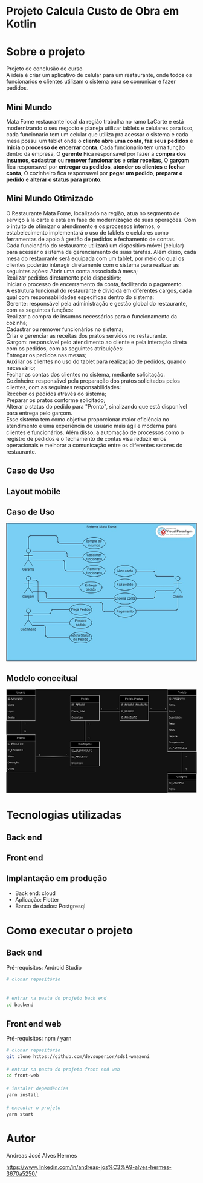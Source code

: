 # Projeto Calcula Custo de Obra em Kotlin

# Sobre o projeto
Projeto de conclusão de curso<br>
A ideia é criar um aplicativo de celular para um restaurante, onde todos os funcionarios e clientes utilizam o sistema para se comunicar e fazer pedidos.

## Mini Mundo
Mata Fome restaurante local da região trabalha no ramo LaCarte e está modernizando o seu negocio e planeja utilizar tablets e celulares para isso, cada funcionario tem um celular que utiliza pra acessar o sistema e cada mesa possui um tablet onde o <b>cliente</b> <b>abre uma conta</b>, <b>faz seus pedidos</b> e <b>Inicia o processo de encerrar conta</b>. Cada funcionario tem uma função dentro da empresa, O <b>gerente</b> Fica responsavel por fazer a <b>compra dos insumos</b>, <b>cadastrar</b> ou <b>remover funcionarios</b> e <b>criar receitas</b>, O <b>garçom</b> fica responsavel por <b>entregar os pedidos</b>, <b>atender os clientes</b> e <b>fechar conta</b>, O cozinheiro fica responsavel por <b>pegar um pedido</b>, <b>preparar o pedido</b> e <b>alterar o status para pronto</b>.

## Mini Mundo Otimizado
O Restaurante Mata Fome, localizado na região, atua no segmento de serviço à la carte e está em fase de modernização de suas operações. Com o intuito de otimizar o atendimento e os processos internos, o estabelecimento implementará o uso de tablets e celulares como ferramentas de apoio à gestão de pedidos e fechamento de contas.<br>
Cada funcionário do restaurante utilizará um dispositivo móvel (celular) para acessar o sistema de gerenciamento de suas tarefas. Além disso, cada mesa do restaurante será equipada com um tablet, por meio do qual os clientes poderão interagir diretamente com o sistema para realizar as seguintes ações:
Abrir uma conta associada à mesa;<br>
Realizar pedidos diretamente pelo dispositivo;<br>
Iniciar o processo de encerramento da conta, facilitando o pagamento.<br>
A estrutura funcional do restaurante é dividida em diferentes cargos, cada qual com responsabilidades específicas dentro do sistema:<br>
Gerente: responsável pela administração e gestão global do restaurante, com as seguintes funções:<br>
Realizar a compra de insumos necessários para o funcionamento da cozinha;<br>
Cadastrar ou remover funcionários no sistema;<br>
Criar e gerenciar as receitas dos pratos servidos no restaurante.<br>
Garçom: responsável pelo atendimento ao cliente e pela interação direta com os pedidos, com as seguintes atribuições:<br>
Entregar os pedidos nas mesas;<br>
Auxiliar os clientes no uso do tablet para realização de pedidos, quando necessário;<br>
Fechar as contas dos clientes no sistema, mediante solicitação.<br>
Cozinheiro: responsável pela preparação dos pratos solicitados pelos clientes, com as seguintes responsabilidades:<br>
Receber os pedidos através do sistema;<br>
Preparar os pratos conforme solicitado;<br>
Alterar o status do pedido para "Pronto", sinalizando que está disponível para entrega pelo garçom.<br>
Esse sistema tem como objetivo proporcionar maior eficiência no atendimento e uma experiência de usuário mais ágil e moderna para clientes e funcionários. Além disso, a automação de processos como o registro de pedidos e o fechamento de contas visa reduzir erros operacionais e melhorar a comunicação entre os diferentes setores do restaurante.<br>

## Caso de Uso

## Layout mobile


## Caso de Uso
![Caso de Uso](https://github.com/andreasjose/AndroidObra/blob/main/Projetos/doc/Sistema%20Mata%20Fome.jpg)

## Modelo conceitual
![Modelo Conceitual](https://github.com/andreasjose/AndroidObra/blob/main/Projetos/doc/Banco.jpg)

# Tecnologias utilizadas
## Back end

## Front end

## Implantação em produção
- Back end: cloud
- Aplicação: Flotter
- Banco de dados: Postgresql

# Como executar o projeto

## Back end
Pré-requisitos: Android Studio

```bash
# clonar repositório


# entrar na pasta do projeto back end
cd backend

```

## Front end web
Pré-requisitos: npm / yarn

```bash
# clonar repositório
git clone https://github.com/devsuperior/sds1-wmazoni

# entrar na pasta do projeto front end web
cd front-web

# instalar dependências
yarn install

# executar o projeto
yarn start
```

# Autor

Andreas José Alves Hermes

https://www.linkedin.com/in/andreas-jos%C3%A9-alves-hermes-3670a5250/
